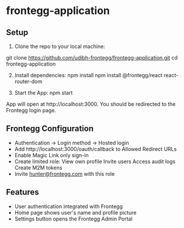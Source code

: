# frontegg-application

## Setup

1. Clone the repo to your local machine:

git clone https://github.com/udibh-frontegg/frontegg-application.git
cd frontegg-application

2. Install dependencies:
npm install
npm install @frontegg/react react-router-dom

4. Start the App:
npm start

App will open at http://localhost:3000. 
You should be redirected to the Frontegg login page.


## Frontegg Configuration

- Authentication → Login method → Hosted login
- Add http://localhost:3000/oauth/callback to Allowed Redirect URLs
- Enable Magic Link only sign-in
- Create limited role:
  View own profile
  Invite users
  Access audit logs
  Create M2M tokens
- Invite hunter@frontegg.com with this role

## Features

- User authentication integrated with Frontegg
- Home page shows user's name and profile picture
- Settings button opens the Frontegg Admin Portal
